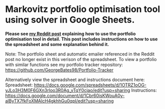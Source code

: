 # Markovitz portfolio optimisation tool using solver in Google Sheets.

**Please see [my Reddit post](
https://www.reddit.com/r/stocks/comments/crmpx7/i_made_a_portfolio_optimisation_tool_spreadsheet/) explaining how to use the portfolio optimisation tool in detail. This post includes instructions on how to use the spreadsheet and some explanation behind it.**


Note: The portfolio sheet and automatic emailer referenced in the Reddit post no longer exist in this verison of the spreadsheet. To view a portfolio with similar functions see my portfolio tracker repository: https://github.com/GeorgeBates98/Portfolio-Tracker

Alternatively view the spreadsheet and instructions document here:
Spreadsheet: https://docs.google.com/spreadsheets/d/1OTRZ1oOG-yJLo3H3M0F6GXn3rloo3R0Ag_vTqY0cjao/edit?usp=sharing
Instructions: https://docs.google.com/document/d/1Cbr60isKWouA0y-alByTX7fkFoXMAIcH4gkhhGu0qpI/edit?usp=sharing
